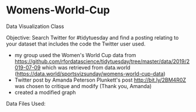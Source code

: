 # Womens-World-Cup
Data Visualization Class

Objective: Search Twitter for #tidytuesday and find a posting relating to your dataset that includes the code the Twitter user used.
  - my group used the Women's World Cup data from https://github.com/rfordatascience/tidytuesday/tree/master/data/2019/2019-07-09 which was retrieved from data.world (https://data.world/sportsvizsunday/womens-world-cup-data)
  - Twitter post by Amanda Peterson Plunkett's post http://bit.ly/2BM4R0Z was chosen to critique and modify (Thank you, Amanda)
  - created a modified graph
  
  Data Files Used:
  
  

 
